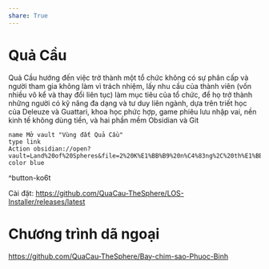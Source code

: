 ```yaml
---
share: True
---
```

# Quả Cầu 
Quả Cầu hướng đến việc trở thành một tổ chức không có sự phân cấp và người tham gia không làm vì trách nhiệm, lấy nhu cầu của thành viên (vốn nhiều vô kể và thay đổi liên tục) làm mục tiêu của tổ chức, để họ trở thành những người có kỹ năng đa dạng và tư duy liên ngành, dựa trên triết học của Deleuze và Guattari, khoa học phức hợp, game phiêu lưu nhập vai, nền kinh tế không dùng tiền, và hai phần mềm Obsidian và Git
```button
name Mở vault "Vùng đất Quả Cầu"
type link
Action obsidian://open?vault=Land%20of%20Spheres&file=2%20K%E1%BB%B9%20n%C4%83ng%2C%20th%E1%BB%AD%20th%C3%A1ch%2C%20m%E1%BB%A9c%20%C4%91%E1%BB%99%20th%C3%A0nh%20th%E1%BA%A1o%2F21%20Hi%E1%BB%83u%20Qu%E1%BA%A3%20C%E1%BA%A7u%2FK%E1%BB%B9%20n%C4%83ng%20nh%E1%BB%8F%20h%C6%A1n%2FS%E1%BB%AD%20d%E1%BB%A5ng%20d%E1%BB%AF%20li%E1%BB%87u%20c%E1%BB%A7a%20Qu%E1%BA%A3%20C%E1%BA%A7u%2F%C3%9D%20%C4%91%E1%BB%93%20thi%E1%BA%BFt%20k%E1%BA%BF%20th%C6%B0%20m%E1%BB%A5c
color blue
```
^button-ko6t

Cài đặt: https://github.com/QuaCau-TheSphere/LOS-Installer/releases/latest

# Chương trình dã ngoại
https://github.com/QuaCau-TheSphere/Bay-chim-sao-Phuoc-Binh

